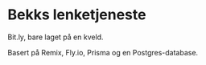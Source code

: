 # Bekks lenketjeneste

Bit.ly, bare laget på en kveld.

Basert på Remix, Fly.io, Prisma og en Postgres-database.